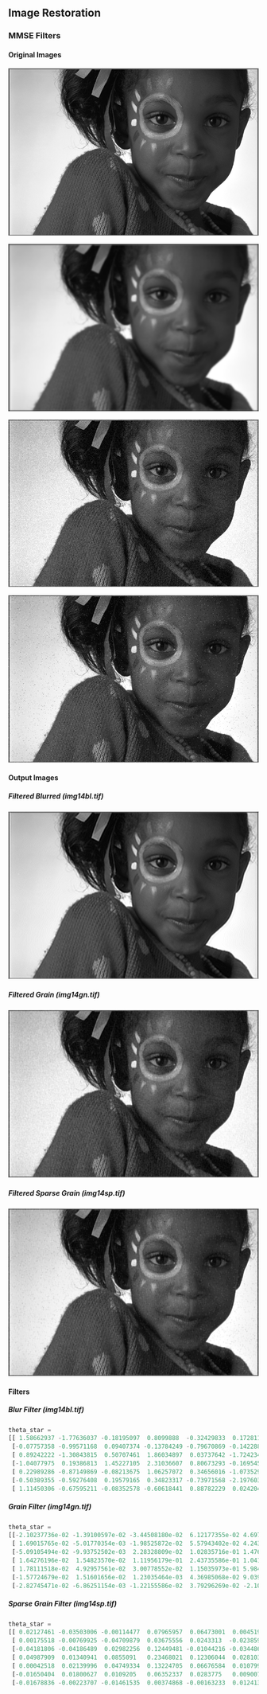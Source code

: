 ## Image Restoration

### MMSE Filters

#### Original Images

![alt text](../images/img_g.png)

![alt text](../images/img_bl.png)

![alt text](../images/img_gn.png)

![alt text](../images/img_sp.png)

#### Output Images

##### Filtered Blurred (img14bl.tif)

![alt text](../images/filtered_img_bl.png)

##### Filtered Grain (img14gn.tif)

![alt text](../images/filtered_img_gn.png)

##### Filtered Sparse Grain (img14sp.tif)

![alt text](../images/filtered_img_sp.png)

#### Filters

##### Blur Filter (img14bl.tif)

```py
theta_star =
[[ 1.58662937 -1.77636037 -0.18195097  0.8099888  -0.32429833  0.17281192 0.51186547]
 [-0.07757358 -0.99571168  0.09407374 -0.13784249 -0.79670869 -0.1422887 -0.15685742]
 [ 0.89242222 -1.30843815  0.50707461  1.86034897  0.03737642 -1.72423461 -0.15164415]
 [-1.04077975  0.19386813  1.45227105  2.31036607  0.80673293 -0.16954558 0.04773358]
 [ 0.22989286 -0.87149869 -0.08213675  1.06257072  0.34656016 -1.07352948 0.69357394]
 [-0.50389355 -0.59276408  0.19579165  0.34823317 -0.73971568 -2.19760302 1.17881683]
 [ 1.11450306 -0.67595211 -0.08352578 -0.60618441  0.88782229  0.02420487 0.04463162]]
```

##### Grain Filter (img14gn.tif)

```py
theta_star =
[[-2.10237736e-02 -1.39100597e-02 -3.44508180e-02  6.12177355e-02 4.69732119e-02  1.25872454e-02 -1.82431520e-02]
 [ 1.69015765e-02 -5.01770354e-03 -1.98525872e-02  5.57943402e-02 4.24371855e-02 -3.32136857e-02 -2.85983262e-02]
 [-5.09105494e-02 -9.93752502e-03  2.28328809e-02  1.02835716e-01 1.47605180e-02 -4.40270798e-02 -5.02643095e-02]
 [ 1.64276196e-02  1.54823570e-02  1.11956179e-01  2.43735586e-01 1.04173127e-01  5.62519884e-02  2.59118175e-02]
 [ 1.78111518e-02  4.92957561e-02  3.00778552e-02  1.15035973e-01 5.98409985e-02  1.68146474e-02  3.10760887e-02]
 [-1.57724679e-02  1.51601656e-02  1.23035464e-03  4.36985068e-02 9.03948088e-03  3.59433669e-02 -7.26633472e-03]
 [-2.82745471e-02 -6.86251154e-03 -1.22155586e-02  3.79296269e-02 -2.10285184e-05  7.07343996e-03 -1.35792671e-02]]
```

##### Sparse Grain Filter (img14sp.tif)

```py
theta_star =
[[ 0.02127461 -0.03503006 -0.00114477  0.07965957  0.06473001  0.00451991 -0.0205594 ]
 [ 0.00175518 -0.00769925 -0.04709879  0.03675556  0.0243313  -0.02385908 -0.03043562]
 [-0.04181806 -0.04186489  0.02982256  0.12449481 -0.01044216 -0.03448667 -0.05109824]
 [ 0.04987909  0.01340941  0.0855091   0.23468021  0.12306044  0.02810357 0.06205186]
 [ 0.00042518  0.02139996  0.04749334  0.13224705  0.06676584  0.0107997 0.01479232]
 [-0.01650404  0.01800627  0.0109205   0.06352337  0.0283775   0.00900784 -0.02739613]
 [-0.01678836 -0.00223707 -0.01461535  0.00374868 -0.00163233  0.01241363 0.00550534]]
```

